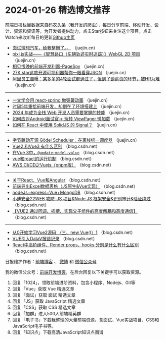 # 2024-01-26 精选博文推荐

前端日报栏目数据来自[码农头条](http://toutiao.qdkfweb.cn/)（我开发的爬虫），每日分享前端、移动开发、设计、资源和资讯等，为开发者提供动力，点击Star按钮来关注这个项目，点击Watch来收听每日的更新[Github主页](https://github.com/kujian/frontendDaily)
* [面试理想汽车，给我整懵了。。](https://juejin.cn/post/7327188195770351635) （juejin.cn）
* [pixi.js实战——《智慧路口（车辆轨迹实时追踪）》WebGL 2D 项目](https://juejin.cn/post/7327467832866095130) （juejin.cn）
* [相见恨晚的前端开发利器-PageSpy](https://juejin.cn/post/7327691403844665380) （juejin.cn）
* [27K star这款开源可视利器帮你一眼看穿JSON](https://juejin.cn/post/7327150128099229732) （juejin.cn）
* [阿里员工自曝：某多多的4轮面试都通过了，但到了谈薪资的环节，被HR为难](https://juejin.cn/post/7327691403845845028) （juejin.cn）

***
* [一文学会用 react-spring 做弹簧动画](https://juejin.cn/post/7327469683631325219) （juejin.cn）
* [时隔5年重拾前端开发，却倒在了环境搭建上](https://juejin.cn/post/7327599804325052431) （juejin.cn）
* [2024 年成为全栈 Web 开发人员需要掌握的技能](https://juejin.cn/post/7326978074281820187) （juejin.cn）
* [如何应对Android面试官-&gt; 玩转 ViewPager 懒加载](https://juejin.cn/post/7326985574463438886) （juejin.cn）
* [如何在 React 中使用 SolidJS 的 Signal？](https://juejin.cn/post/7327157426297389071) （juejin.cn）

***
* [字节跳动开源 Gödel Scheduler：在离线统一调度器](https://juejin.cn/post/7325057878066020392) （juejin.cn）
* [Vue2 和Vue3 有什么区别](https://blog.csdn.net/xiaowude_boke/article/details/135830520) （blog.csdn.net）
* [在Vue 3中，`@update:model-value`](https://blog.csdn.net/m0_57537410/article/details/135849843) （blog.csdn.net）
* [vue和react的运行机制](https://blog.csdn.net/m0_73481765/article/details/135854814) （blog.csdn.net）
* [AWS CI/CD之Vuejs（pnpm版）](https://blog.csdn.net/fxtxz2/article/details/135843201) （blog.csdn.net）

***
* [关于React、Vue和Angular](https://blog.csdn.net/qq_35373269/article/details/135655515) （blog.csdn.net）
* [前端导出Excel数据表格（JS原生&amp;Vue实现）](https://blog.csdn.net/YN2000609/article/details/135837819) （blog.csdn.net）
* [nodeJs+express+Vue+MongoDB](https://blog.csdn.net/qq_42205731/article/details/135835787) （blog.csdn.net）
* [小迪安全22WEB 攻防-JS 项目&amp;Node.JS 框架安全&amp;识别审计&amp;验证绕过](https://blog.csdn.net/weixin_73760178/article/details/135834333) （blog.csdn.net）
* [【VUE2,通过回调、插槽、实现父子组件的高度解耦和高度通信】](https://blog.csdn.net/qq_52058547/article/details/135845422) （blog.csdn.net）

***
* [从0开始学习Vue2源码 （三、new Vue()）1](https://blog.csdn.net/a_a_is/article/details/135510649) （blog.csdn.net）
* [VUE引入DataV报错记录](https://blog.csdn.net/qq_15509267/article/details/135831631) （blog.csdn.net）
* [React中高阶组件、Render props、hooks 分别是什么有什么区别](https://blog.csdn.net/weixin_59525879/article/details/135855470) （blog.csdn.net）

日报维护作者：[前端博客](https://qdkfweb.cn/) 、 [微博](http://weibo.com/kujian) 和 [微信公众号](https://open.weixin.qq.com/qr/code?username=caibaojian_com)

我的微信公众号：[前端开发博客](https://open.weixin.qq.com/qr/code?username=caibaojian_com)，在后台回复以下关键字可以获取资源。

1. 回复「1024」，领取前端进阶资料，包含小程序、Nodejs、Git等
2. 回复「Vue」获取 Vue 精选文章
3. 回复「面试」获取 面试 精选文章
4. 回复「JS」获取 JavaScript 精选文章
5. 回复「CSS」获取 CSS 精选文章
6. 回复「加群」进入500人前端精英群
7. 回复「电子书」下载我整理的大量前端资源，含面试、Vue实战项目、CSS和JavaScript电子书等。
8. 回复「知识点」下载高清JavaScript知识点图谱